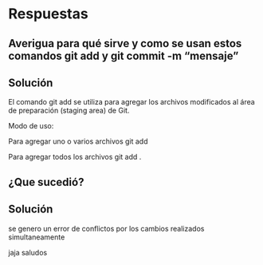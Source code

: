 
# Respuestas

## Averigua para qué sirve y como se usan estos comandos git add y git commit -m “mensaje”

## Solución

El comando git add se utiliza para agregar los archivos modificados al área de preparación (staging area) de Git.

Modo de uso:

Para agregar uno o varios archivos
git add <Nombre de archivo> 

Para agregar todos los archivos
git add .

## ¿Que sucedió?

## Solución

se genero un error de conflictos por los cambios realizados simultaneamente

jaja saludos